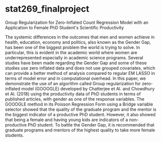 # stat269_finalproject
Group Regularization for Zero-Inflated Count Regression Model with an Application to Female PhD Student's Scientific Productivity

The systemic differences in the outcomes that men and women achieve in health, education, economy
and politics, also known as the Gender Gap, has been one of the biggest problem the world is trying to
solve. In particular, this is evident in the academic world where women are underrepresented especially in
academic science programs. Several studies have been made regarding the Gender Gap and some of these
studies use zero inflated data and does not use grouped covariates, which can provide a better method of
analysis compared to regular EM LASSO in terms of model error and in computational overhead. In
this paper, we demonstrate the use of an algorithm called Group regularization for zero-inflated model
(GOOOGLE) developed by Chatterjee et Al. and Chowdhury et Al. (2018) using the productivity data of
PhD students in terms of published articles, with gender as one of the response variables. The GOOOGLE
method in its Poisson Regression Form using a Bridge variable selector showed that the quality of the
graduate program and the mentor is the biggest indicator of a productive PhD student. However, it also
showed that being a female and having young kids are indicators of a non-productive PhD student. To
battle the Gender Gap, it is recommended that graduate programs and mentors of the highest quality to
take more female students.

